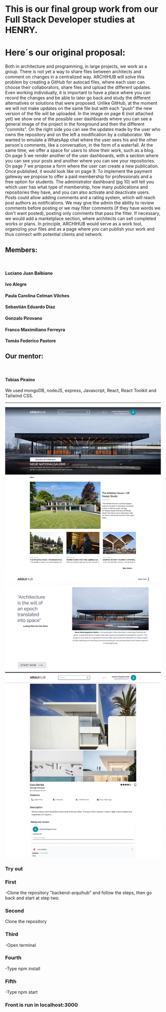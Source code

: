 # This is our final group work from our Full Stack Developer studies at HENRY.


<h1>Here´s our original proposal:</h1> 
Both in architecture and programming, in large projects, we work as a group. There is not yet a way to share files between architects and comment on changes in a centralized way.
ARCHIHUB will solve this problem by creating a GitHub for autocad files, where each user can choose their collaborators, share files and upload the different updates.
Even working individually, it is important to have a place where you can record the changes and be able to later go back and study the different alternatives or solutions that were proposed.
Unlike GitHub, at the moment we will not make updates on the same file but with each "push" the new version of the file will be uploaded. 
In the image on page 6 (not attached yet) we show one of the possible user dashboards where you can see a general image of the project in the foreground and then the different "commits". On the right side you can see the updates made by the user who owns the repository and on the left a modification by a collaborator. We wanted to emulate a WhatsApp chat where the user sees his and the other person's comments, like a conversation, in the form of a waterfall.
At the same time, we offer a space for users to show their work, such as a blog.
On page 5 we render another of the user dashboards, with a section where you can see your posts and another where you can see your repositories.
On page 7 we propose a form where the user can create a new publication. Once published, it would look like on page 9.
To implement the payment gateway we propose to offer a paid membership for professionals and a free option for students. The administrator dashboard (pg 10) will tell you which user has what type of membership, how many publications and repositories they have, and you can also activate and deactivate users.
Posts could allow adding comments and a rating system, which will reach post authors as notifications. We may give the admin the ability to review comments before posting or we may filter comments (if they have words we don't want posted), posting only comments that pass the filter.
If necessary, we would add a marketplace section, where architects can sell completed works or plans.
In principle, ARCHIHUB would serve as a work tool, organizing your files and as a page where you can publish your work and thus connect with potential clients and network.


<h2>Members:</h2> 
</br>
<h4>Luciano Juan Balbiano</h4>
<h4>Ivo Alegre</h4>
<h4>Paula Carolina Celman Vilches</h4>
<h4>Sebastián Eduardo Díaz</h4>
<h4>Gonzalo Pirovano</h4>
<h4>Franco Maximiliano Ferreyra</h4>
<h4>Tomás Federico Pastore</h4>

<h2>Our mentor:</h2>
</br>
<h4>Tobias Piraino</h4>

We used mongoDB, nodeJS, express, Javascript, React, React Toolkit and Tailwind CSS.


---
<div>
  <img src="https://github.com/sediaz84/image-arquihub/blob/main/WhatsApp%20Image%202022-10-25%20at%204.17.00%20PM.jpeg" alt="img"/>
  <img src="https://github.com/sediaz84/image-arquihub/blob/main/WhatsApp%20Image%202022-10-25%20at%204.16.22%20PM.jpeg" alt="img"/>
  <img src="https://github.com/sediaz84/image-arquihub/blob/main/WhatsApp%20Image%202022-10-25%20at%204.17.13%20PM.jpeg" alt="img"/>
</div>


<h3>Try out</h3>
<h3>First</h3>
-Clone the repository "backend-arquihub" and follow the steps, then go back and start at step two.
<h3>Second</h3>
Clone the repository
<h3>Third</h3>
-Open terminal
<h3>Fourth</h3>
-Type npm install
<h3>Fifth</h3>
-Type npm start
<h3>Front is run in localhost:3000</h3>
